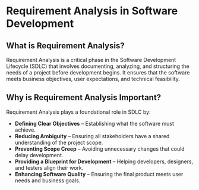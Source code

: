 # Requirement Analysis in Software Development

## What is Requirement Analysis?
Requirement Analysis is a critical phase in the Software Development Lifecycle (SDLC) that involves documenting, analyzing, and structuring the needs of a project before development begins. It ensures that the software meets business objectives, user expectations, and technical feasibility.

## Why is Requirement Analysis Important?  
Requirement Analysis plays a foundational role in SDLC by:  

- **Defining Clear Objectives** – Establishing what the software must achieve.  
- **Reducing Ambiguity** – Ensuring all stakeholders have a shared understanding of the project scope.  
- **Preventing Scope Creep** – Avoiding unnecessary changes that could delay development.  
- **Providing a Blueprint for Development** – Helping developers, designers, and testers align their work.  
- **Enhancing Software Quality** – Ensuring the final product meets user needs and business goals. 
